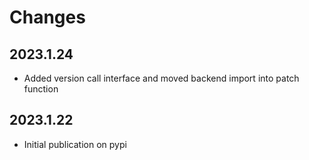 # Changes

## 2023.1.24

* Added version call interface and moved backend import into patch function

## 2023.1.22

* Initial publication on pypi
